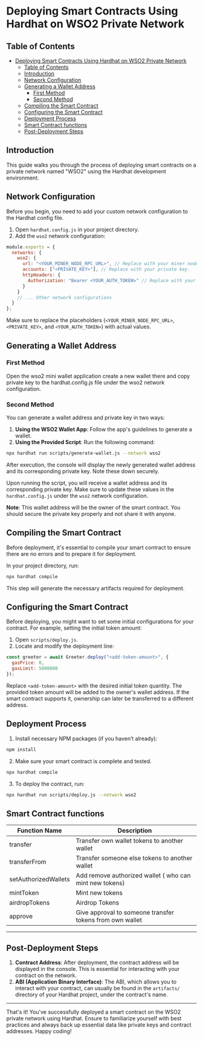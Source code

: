 # Deploying Smart Contracts Using Hardhat on WSO2 Private Network

## Table of Contents

- [Deploying Smart Contracts Using Hardhat on WSO2 Private Network](#deploying-smart-contracts-using-hardhat-on-wso2-private-network)
  - [Table of Contents](#table-of-contents)
  - [Introduction](#introduction)
  - [Network Configuration](#network-configuration)
  - [Generating a Wallet Address](#generating-a-wallet-address)
    - [First Method](#first-method)
    - [Second Method](#second-method)
  - [Compiling the Smart Contract](#compiling-the-smart-contract)
  - [Configuring the Smart Contract](#configuring-the-smart-contract)
  - [Deployment Process](#deployment-process)
  - [Smart Contract functions](#smart-contract-functions)
  - [Post-Deployment Steps](#post-deployment-steps)

## Introduction

This guide walks you through the process of deploying smart contracts on a private network named "WSO2" using the Hardhat development environment.

## Network Configuration

Before you begin, you need to add your custom network configuration to the Hardhat config file.

1. Open `hardhat.config.js` in your project directory.
2. Add the `wso2` network configuration:

```javascript
module.exports = {
  networks: {
    wso2: {
      url: "<YOUR_MINER_NODE_RPC_URL>", // Replace with your miner node URL.
      accounts: ["<PRIVATE_KEY>"], // Replace with your private key.
      httpHeaders: {
        Authorization: "Bearer <YOUR_AUTH_TOKEN>" // Replace with your authentication token if required.
      }
    }
    // ... Other network configurations
  }
};
```

Make sure to replace the placeholders (`<YOUR_MINER_NODE_RPC_URL>`, `<PRIVATE_KEY>`, and `<YOUR_AUTH_TOKEN>`) with actual values.

## Generating a Wallet Address

### First Method

Open the wso2 mini wallet application create a new wallet there and copy private key to the hardhat.config.js file under the wso2 network configuration.

### Second Method

You can generate a wallet address and private key in two ways:

1. **Using the WSO2 Wallet App**: Follow the app's guidelines to generate a wallet.
2. **Using the Provided Script**: Run the following command:

```bash
npx hardhat run scripts/generate-wallet.js --network wso2
```

After execution, the console will display the newly generated wallet address and its corresponding private key. Note these down securely.

Upon running the script, you will receive a wallet address and its corresponding private key. Make sure to update these values in the `hardhat.config.js` under the `wso2` network configuration.

**Note**: This wallet address will be the owner of the smart contract. You should secure the private key properly and not share it with anyone.

## Compiling the Smart Contract

Before deployment, it's essential to compile your smart contract to ensure there are no errors and to prepare it for deployment.

In your project directory, run:

```bash
npx hardhat compile
```

This step will generate the necessary artifacts required for deployment.

## Configuring the Smart Contract

Before deploying, you might want to set some initial configurations for your contract. For example, setting the initial token amount:

1. Open `scripts/deploy.js`.
2. Locate and modify the deployment line:

```javascript
const greeter = await Greeter.deploy("<add-token-amount>", {
  gasPrice: 0,
  gasLimit: 5000000
});
```

Replace `<add-token-amount>` with the desired initial token quantity. The provided token amount will be added to the owner's wallet address. If the smart contract supports it, ownership can later be transferred to a different address.

## Deployment Process

1. Install necessary NPM packages (if you haven’t already):

```bash
npm install
```

2. Make sure your smart contract is complete and tested.

```bash
npx hardhat compile
```

3. To deploy the contract, run:

```bash
npx hardhat run scripts/deploy.js --network wso2
```

## Smart Contract functions

| Function Name        | Description                                              |
| -------------------- | -------------------------------------------------------- |
| transfer             | Transfer own wallet tokens to another wallet             |
| transferFrom         | Transfer someone else tokens to another wallet           |
| setAuthorizedWallets | Add remove authorized wallet ( who can mint new tokens)  |
| mintToken            | Mint new tokens                                          |
| airdropTokens        | Airdrop Tokens                                           |
| approve              | Give approval to someone transfer tokens from own wallet |

---

## Post-Deployment Steps

1. **Contract Address**: After deployment, the contract address will be displayed in the console. This is essential for interacting with your contract on the network.
2. **ABI (Application Binary Interface)**: The ABI, which allows you to interact with your contract, can usually be found in the `artifacts/` directory of your Hardhat project, under the contract's name.

---

That's it! You've successfully deployed a smart contract on the WSO2 private network using Hardhat. Ensure to familiarize yourself with best practices and always back up essential data like private keys and contract addresses. Happy coding!
